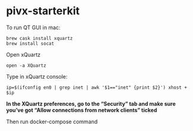 # pivx-starterkit

To run QT GUI in mac:

```
brew cask install xquartz
brew install socat
```

Open xQuartz

```
open -a XQuartz
```

Type in xQuartz console:

```
ip=$(ifconfig en0 | grep inet | awk '$1=="inet" {print $2}') xhost + $ip
```

**In the XQuartz preferences, go to the “Security” tab and make sure you’ve got “Allow connections from network clients” ticked**

Then run docker-compose command
